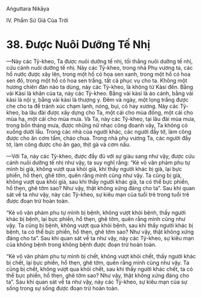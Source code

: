 Aṅguttara Nikāya

IV. Phẩm Sứ Giả Của Trời

# 38. Ðược Nuôi Dưỡng Tế Nhị

—Này các Tỷ-kheo, Ta được nuôi dưỡng tế nhị, tối thắng nuôi dưỡng tế nhị, cứu cánh nuôi dưỡng tế nhị. Này các Tỷ-kheo, trong nhà Phụ vương ta, các hồ nước được xây lên, trong một hồ có hoa sen xanh, trong một hồ có hoa sen đỏ, trong một hồ có hoa sen trắng, tất cả phục vụ cho ta. Không một hương chiên đàn nào ta dùng, này các Tỷ-kheo, là không từ Kàsi đến. Bằng vải Kàsi là khăn của ta, này các Tỷ-kheo. Bằng vải kàsi là áo cánh, bằng vải kàsi là nội y, bằng vải kàsi là thượng y. Ðêm và ngày, một lọng trắng được che cho ta để tránh xúc chạm lạnh, nóng, bụi, cỏ hay xương. Này các Tỷ-kheo, ba lâu đài được xây dựng cho Ta, một cái cho mùa đông, một cái cho mùa hạ, một cái cho mùa mưa. Và Ta, này các Tỷ-kheo, tại lâu đài mùa mưa, trong bốn tháng mưa, được những nữ nhạc công đoanh vây, Ta không có xuống dưới lầu. Trong các nhà của người khác, các người đầy tớ, làm công được cho ăn cơm tấm, cháo chua. Trong nhà phụ vương Ta, các người đầy tớ, làm công được cho ăn gạo, thịt gà và cơm nấu.

—Với Ta, này các Tỷ-kheo, được đầy đủ với sự giàu sang như vậy, được cứu cánh nuôi dưỡng tế nhị như vậy, ta suy nghĩ rằng: “Kẻ vô văn phàm phu tự mình bị già, không vượt qua khỏi già, khi thấy người khác bị già, lại bực phiền, hổ thẹn, ghê tởm, quên rằng mình cũng như vậy. Ta cũng bị già, không vượt qua khỏi già, sau khi thấy người khác già, ta có thể bực phiền, hổ thẹn, ghê tởm sao? Như vậy, thật không xứng đáng cho ta”. Sau khi quan sát về ta như vậy, này các Tỷ-kheo, sự kiêu mạn của tuổi trẻ trong tuổi trẻ được đoạn trừ hoàn toàn.

“Kẻ vô văn phàm phu tự mình bị bệnh, không vượt khỏi bệnh, thấy người khác bị bệnh, lại bực phiền, hổ thẹn, ghê tởm, quên rằng mình cũng như vậy. Ta cũng bị bệnh, không vượt qua khỏi bệnh, sau khi thấy người khác bị bệnh, ta có thể bực phiền, hổ thẹn, ghê tởm sao? Như vậy, thật không xứng đáng cho ta”. Sau khi quan sát về ta như vậy, này các Tỷ-kheo, sự kiêu mạn của không bệnh trong không bệnh được đoạn trừ hoàn toàn.

“Kẻ vô văn phàm phu tự mình bị chết, không vượt khỏi chết, thấy người khác bị chết, lại bực phiền, hổ thẹn, ghê tởm, quên rằng mình cũng như vậy. Ta cũng bị chết, không vượt qua khỏi chết, sau khi thấy người khác chết, ta có thể bực phiền, hổ thẹn, ghê tởm sao? Như vậy, thật không xứng đáng cho ta”. Sau khi quan sát về ta như vậy, này các Tỷ-kheo, sự kiêu mạn của sự sống trong sự sống được đoạn trừ hoàn toàn.


